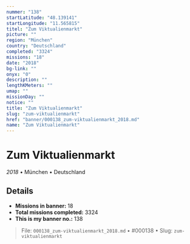 ```yaml
---
nummer: "138"
startLatitude: "48.139141"
startLongitude: "11.565815"
titel: "Zum Viktualienmarkt"
picture: ""
region: "München"
country: "Deutschland"
completed: "3324"
missions: "18"
date: "2018"
bg-link: ""
onyx: "0"
description: ""
lengthKMeters: ""
umap: ""
missionDay: ""
notice: ""
title: "Zum Viktualienmarkt"
slug: "zum-viktualienmarkt"
href: "banner/000138_zum-viktualienmarkt_2018.md"
name: "Zum Viktualienmarkt"
---
```

# Zum Viktualienmarkt

*2018* • München • Deutschland





## Details

- **Missions in banner:** 18
- **Total missions completed:** 3324
- **This is my banner no.:** 138






> File: `000138_zum-viktualienmarkt_2018.md`
> • #000138
> • Slug: `zum-viktualienmarkt`
